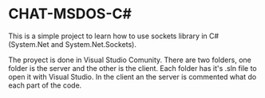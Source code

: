 # CHAT-MSDOS-C#
This is a simple project to learn how to use sockets library in C# (System.Net and System.Net.Sockets).

The proyect is done in Visual Studio Comunity.
There are two folders, one folder is the server and the other is the client. Each folder has it's .sln file to open it with Visual Studio. In the client an the server is commented what do each part of the code.
